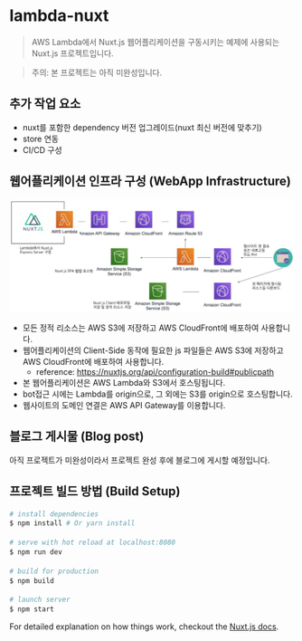 # lambda-nuxt

> AWS Lambda에서 Nuxt.js 웹어플리케이션을 구동시키는 예제에 사용되는 Nuxt.js 프로젝트입니다.    

> 주의: 본 프로젝트는 아직 미완성입니다.  

## 추가 작업 요소
- nuxt를 포함한 dependency 버전 업그레이드(nuxt 최신 버전에 맞추기)  
- store 연동  
- CI/CD 구성  

## 웹어플리케이션 인프라 구성 (WebApp Infrastructure)
![구성하려는 인프라 구성](https://github.com/ChanMinPark/lambda-nuxt/blob/master/lambda-nuxt__phase-4.JPG?raw=true)

- 모든 정적 리소스는 AWS S3에 저장하고 AWS CloudFront에 배포하여 사용합니다.  
- 웹어플리케이션의 Client-Side 동작에 필요한 js 파일들은 AWS S3에 저장하고 AWS CloudFront에 배포하여 사용합니다.  
  - reference: https://nuxtjs.org/api/configuration-build#publicpath  
- 본 웹어플리케이션은 AWS Lambda와 S3에서 호스팅됩니다.  
- bot접근 시에는 Lambda를 origin으로, 그 외에는 S3를 origin으로 호스팅합니다.  
- 웹사이트의 도메인 연결은 AWS API Gateway를 이용합니다.  


## 블로그 게시물 (Blog post)  
아직 프로젝트가 미완성이라서 프로젝트 완성 후에 블로그에 게시할 예정입니다.  


## 프로젝트 빌드 방법 (Build Setup)

``` bash
# install dependencies
$ npm install # Or yarn install

# serve with hot reload at localhost:8080
$ npm run dev

# build for production
$ npm build

# launch server
$ npm start
```

For detailed explanation on how things work, checkout the [Nuxt.js docs](https://github.com/nuxt/nuxt.js).  

